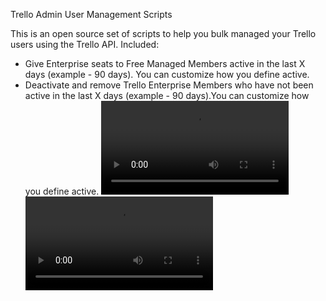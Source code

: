 Trello Admin User Management Scripts

This is an open source set of scripts to help you bulk managed your Trello users using the Trello API. Included: 

- Give Enterprise seats to Free Managed Members active in the last X days (example - 90 days). You can customize how you define active.
- Deactivate and remove Trello Enterprise Members who have not been active in the last X days (example - 90 days).You can customize how you define active.
![How To - Trello Enterprise Bulk Licensing Open Source Script](How%20To%20-%20Trello%20Enterprise%20Bulk%20Licensing%20Open%20Source%20Script_2.mp4)![How To - Trello Enterprise Bulk Licensing Open Source Script](How%20To%20-%20Trello%20Enterprise%20Bulk%20Licensing%20Open%20Source%20Script.mp4)